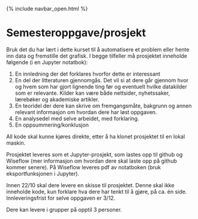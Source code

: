 {% include navbar_open.html %}
# Semesteroppgave/prosjekt

Bruk det du har lært i dette kurset til å automatisere et problem eller hente inn data og fremstille det grafisk. I begge tilfeller må prosjektet inneholde følgende (i en Jupyter notatbok):

1. En innledning der det forklares hvorfor dette er interessant
2. En del der litteraturen gjennomgås. Det vil si at dere går gjennom hvor og hvem som har gjort lignende ting før og eventuelt hvilke datakilder som er relevante. Kilder kan være både nettsider, nyhetssaker, lærebøker og akademiske artikler.
3. En teoridel der dere kan skrive om fremgangsmåte, bakgrunn og annen relevant informasjon om hvordan dere har løst oppgaven.
4. En analysedel med selve arbeidet, med forklaring.
5. En oppsummering/konklusjon

All kode skal kunne kjøres direkte, etter å ha klonet prosjektet til en lokal maskin. 

Prosjektet leveres som et Jupyter-prosjekt, som lastes opp til github og Wiseflow (mer informasjon om hvordan dere skal laste opp på github kommer senere). 
På Wiseflow leveres pdf av notatboken (bruk eksportfunksjonen i Jupyter).

Innen 22/10 skal dere levere en skisse til prosjektet. Denne skal ikke inneholde kode, kun forklare hva dere har tenkt til å gjøre, på ca. én side. 
Innleveringsfrist for selve oppgaven er 3/12. 

Dere kan levere i grupper på opptil 3 personer.
